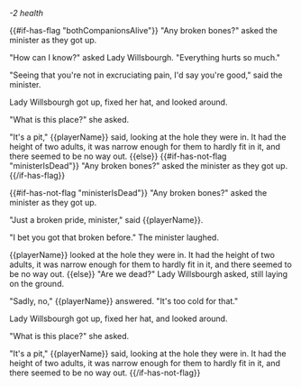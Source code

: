 _-2 health_

{{#if-has-flag "bothCompanionsAlive"}}
"Any broken bones?" asked the minister as they got up.

"How can I know?" asked Lady Willsbourgh. "Everything hurts so much."

"Seeing that you're not in excruciating pain, I'd say you're good," said the minister.

Lady Willsbourgh got up, fixed her hat, and looked around.

"What is this place?" she asked.

"It's a pit," {{playerName}} said, looking at the hole they were in. It had the height of two adults, it was narrow enough for them to hardly fit in it, and there seemed to be no way out.
{{else}}
{{#if-has-not-flag "ministerIsDead"}}
"Any broken bones?" asked the minister as they got up.
{{/if-has-flag}}

{{#if-has-not-flag "ministerIsDead"}}
"Any broken bones?" asked the minister as they got up.

"Just a broken pride, minister," said {{playerName}}.

"I bet you got that broken before." The minister laughed.

{{playerName}} looked at the hole they were in. It had the height of two adults, it was narrow enough for them to hardly fit in it, and there seemed to be no way out.
{{else}}
"Are we dead?" Lady Willsbourgh asked, still laying on the ground.

"Sadly, no," {{playerName}} answered. "It's too cold for that."

Lady Willsbourgh got up, fixed her hat, and looked around.

"What is this place?" she asked.

"It's a pit," {{playerName}} said, looking at the hole they were in. It had the height of two adults, it was narrow enough for them to hardly fit in it, and there seemed to be no way out.
{{/if-has-not-flag}}
